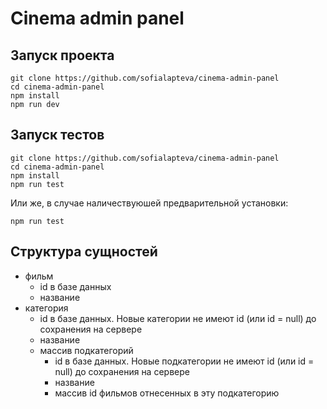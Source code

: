# Cinema admin panel

## Запуск проекта

```
git clone https://github.com/sofialapteva/cinema-admin-panel
cd cinema-admin-panel
npm install
npm run dev
```

## Запуск тестов

```
git clone https://github.com/sofialapteva/cinema-admin-panel
cd cinema-admin-panel
npm install
npm run test
```

Или же, в случае наличествуюшей предварительной установки:

```
npm run test
```

## Структура сущностей

- фильм
  - id в базе данных
  - название
- категория
  - id в базе данных. Новые категории не имеют id (или id = null) до сохранения на сервере
  - название
  - массив подкатегорий
    - id в базе данных. Новые подкатегории не имеют id (или id = null) до сохранения на сервере
    - название
    - массив id фильмов отнесенных в эту подкатегорию
